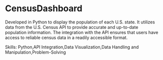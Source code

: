 # CensusDashboard

Developed in Python to display the population of each U.S. state. It utilizes data from the U.S. Census API to provide accurate and up-to-date population information. The integration with the API ensures that users have access to reliable census data in a readily accessible format.

Skills: Python,API Integration,Data Visualization,Data Handling and Manipulation,Problem-Solving
